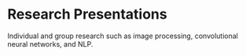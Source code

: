 # Research Presentations
Individual and group research such as image processing, convolutional neural networks, and NLP. 
